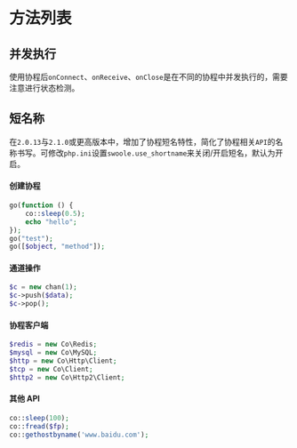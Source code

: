 # 方法列表

并发执行
----
使用协程后`onConnect`、`onReceive`、`onClose`是在不同的协程中并发执行的，需要注意进行状态检测。

短名称
----
在`2.0.13`与`2.1.0`或更高版本中，增加了协程短名特性，简化了协程相关`API`的名称书写。可修改`php.ini`设置`swoole.use_shortname`来关闭/开启短名，默认为开启。

#### 创建协程
```php
go(function () {
	co::sleep(0.5);
	echo "hello";
});
go("test");
go([$object, "method"]);
```

#### 通道操作
```php
$c = new chan(1);
$c->push($data);
$c->pop();
```

#### 协程客户端
```php
$redis = new Co\Redis;
$mysql = new Co\MySQL;
$http = new Co\Http\Client;
$tcp = new Co\Client;
$http2 = new Co\Http2\Client;
```

#### 其他 API
```php
co::sleep(100);
co::fread($fp);
co::gethostbyname('www.baidu.com');
```

